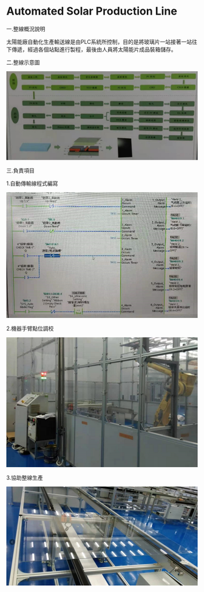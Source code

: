 # Automated Solar Production Line
一.整線概況說明

太陽能廠自動化生產輸送線是由PLC系統所控制，目的是將玻璃片一站接著一站往下傳遞，經過各個站點進行製程，最後由人員將太陽能片成品裝箱儲存。

二.整線示意圖

![image](https://github.com/tddwso/Automated-Solar-Production-Line/blob/main/%E7%B7%87%E5%8D%9ALine.PNG)

三.負責項目

1.自動傳輸線程式編寫

![image](https://github.com/tddwso/Automated-Solar-Production-Line/blob/main/siemens.PNG)

2.機器手臂點位調校

![image](https://github.com/tddwso/Automated-Solar-Production-Line/blob/main/%E5%B1%B1%E6%9D%B1Robot.jpg)

3.協助整線生產

![image](https://github.com/tddwso/Automated-Solar-Production-Line/blob/main/%E5%B1%B1%E6%9D%B1Auto%20line.PNG)

